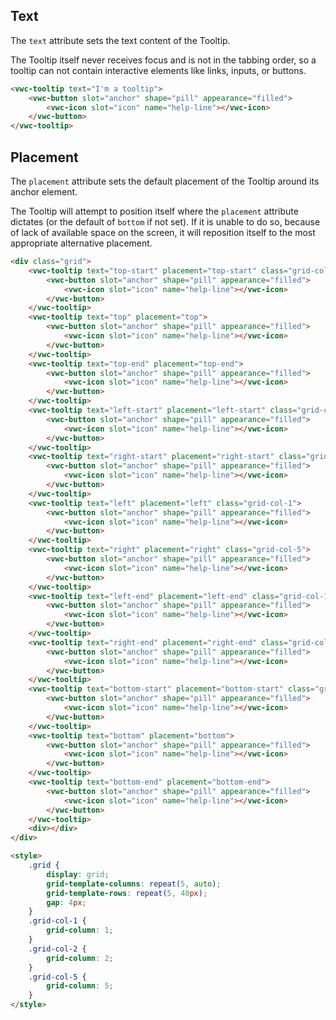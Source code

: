 ## Text

The `text` attribute sets the text content of the Tooltip.

<vwc-note connotation="information">
	<vwc-icon slot="icon" name="info-line" label="Note:"></vwc-icon>
	<p>The Tooltip itself never receives focus and is not in the tabbing order, so a tooltip can not contain interactive elements like links, inputs, or buttons.</p>
</vwc-note>

```html preview center 150px
<vwc-tooltip text="I'm a tooltip">
	<vwc-button slot="anchor" shape="pill" appearance="filled">
		<vwc-icon slot="icon" name="help-line"></vwc-icon>
	</vwc-button>
</vwc-tooltip>
```

## Placement

The `placement` attribute sets the default placement of the Tooltip around its anchor element.

<vwc-note connotation="information">
	<vwc-icon slot="icon" name="info-line" label="Note:"></vwc-icon>
	<p>The Tooltip will attempt to position itself where the <code>placement</code> attribute dictates (or the default of <code>bottom</code> if not set). If it is unable to do so, because of lack of available space on the screen, it will reposition itself to the most appropriate alternative placement.</p>
</vwc-note>

```html preview center 400px
<div class="grid">
	<vwc-tooltip text="top-start" placement="top-start" class="grid-col-2">
		<vwc-button slot="anchor" shape="pill" appearance="filled">
			<vwc-icon slot="icon" name="help-line"></vwc-icon>
		</vwc-button>
	</vwc-tooltip>
	<vwc-tooltip text="top" placement="top">
		<vwc-button slot="anchor" shape="pill" appearance="filled">
			<vwc-icon slot="icon" name="help-line"></vwc-icon>
		</vwc-button>
	</vwc-tooltip>
	<vwc-tooltip text="top-end" placement="top-end">
		<vwc-button slot="anchor" shape="pill" appearance="filled">
			<vwc-icon slot="icon" name="help-line"></vwc-icon>
		</vwc-button>
	</vwc-tooltip>
	<vwc-tooltip text="left-start" placement="left-start" class="grid-col-1">
		<vwc-button slot="anchor" shape="pill" appearance="filled">
			<vwc-icon slot="icon" name="help-line"></vwc-icon>
		</vwc-button>
	</vwc-tooltip>
	<vwc-tooltip text="right-start" placement="right-start" class="grid-col-5">
		<vwc-button slot="anchor" shape="pill" appearance="filled">
			<vwc-icon slot="icon" name="help-line"></vwc-icon>
		</vwc-button>
	</vwc-tooltip>
	<vwc-tooltip text="left" placement="left" class="grid-col-1">
		<vwc-button slot="anchor" shape="pill" appearance="filled">
			<vwc-icon slot="icon" name="help-line"></vwc-icon>
		</vwc-button>
	</vwc-tooltip>
	<vwc-tooltip text="right" placement="right" class="grid-col-5">
		<vwc-button slot="anchor" shape="pill" appearance="filled">
			<vwc-icon slot="icon" name="help-line"></vwc-icon>
		</vwc-button>
	</vwc-tooltip>
	<vwc-tooltip text="left-end" placement="left-end" class="grid-col-1">
		<vwc-button slot="anchor" shape="pill" appearance="filled">
			<vwc-icon slot="icon" name="help-line"></vwc-icon>
		</vwc-button>
	</vwc-tooltip>
	<vwc-tooltip text="right-end" placement="right-end" class="grid-col-5">
		<vwc-button slot="anchor" shape="pill" appearance="filled">
			<vwc-icon slot="icon" name="help-line"></vwc-icon>
		</vwc-button>
	</vwc-tooltip>
	<vwc-tooltip text="bottom-start" placement="bottom-start" class="grid-col-2">
		<vwc-button slot="anchor" shape="pill" appearance="filled">
			<vwc-icon slot="icon" name="help-line"></vwc-icon>
		</vwc-button>
	</vwc-tooltip>
	<vwc-tooltip text="bottom" placement="bottom">
		<vwc-button slot="anchor" shape="pill" appearance="filled">
			<vwc-icon slot="icon" name="help-line"></vwc-icon>
		</vwc-button>
	</vwc-tooltip>
	<vwc-tooltip text="bottom-end" placement="bottom-end">
		<vwc-button slot="anchor" shape="pill" appearance="filled">
			<vwc-icon slot="icon" name="help-line"></vwc-icon>
		</vwc-button>
	</vwc-tooltip>
	<div></div>
</div>

<style>
	.grid {
		display: grid;
		grid-template-columns: repeat(5, auto);
		grid-template-rows: repeat(5, 40px);
		gap: 4px;
	}
	.grid-col-1 {
		grid-column: 1;
	}
	.grid-col-2 {
		grid-column: 2;
	}
	.grid-col-5 {
		grid-column: 5;
	}
</style>
```
